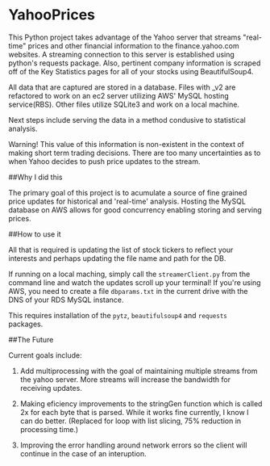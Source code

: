 YahooPrices
===========

This Python project takes advantage of the Yahoo server that streams "real-time" prices and other financial information to the finance.yahoo.com websites. A streaming connection to this server is established using python's requests package. Also, pertinent company information is scraped off of the Key Statistics pages for all of your stocks using BeautifulSoup4. 

All data that are captured are stored in a database. Files with _v2 are refactored to work on an ec2 server utilizing AWS' MySQL hosting service(RBS). Other files utilize SQLite3 and work on a local machine.

Next steps include serving the data in a method condusive to statistical analysis.

Warning! This value of this information is non-existent in the context of making short term trading decisions. There are too many uncertainties as to when Yahoo decides to push price updates to the stream.

##Why I did this

The primary goal of this project is to acumulate a source of fine grained price updates for historical and 'real-time' analysis. Hosting the MySQL database on AWS allows for good concurrency enabling storing and serving prices.

##How to use it

All that is required is updating the list of stock tickers to reflect your interests and perhaps updating the file name and path for the DB. 

If running on a local maching, simply call the `streamerClient.py` from the command line and watch the updates scroll up your terminal! If you're using AWS, you need to create a file `dbparams.txt` in the current drive with the DNS of your RDS MySQL instance.

This requires installation of the `pytz`, `beautifulsoup4` and `requests` packages.

##The Future

Current goals include:

1. Add multiprocessing with the goal of maintaining multiple streams from the yahoo server. More streams will increase the bandwidth for receiving updates.

2. Making eficiency improvements to the stringGen function which is called 2x for each byte that is parsed. While it works fine currently, I know I can do better. (Replaced for loop with list slicing, 75% reduction in processing time.)

3. Improving the error handling around network errors so the client will continue in the case of an interuption.


